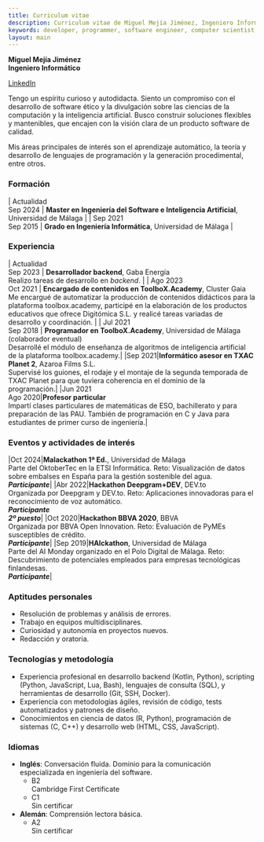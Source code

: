 ```yaml
---
title: Curriculum vitae
description: Curriculum vitae de Miguel Mejía Jiménez, Ingeniero Informático
keywords: developer, programmer, software engineer, computer scientist, curriculum, professional, ingeniero software, programador, desarrollador, ciencias de la computación
layout: main
---
```


**Miguel Mejía Jiménez<br/>Ingeniero Informático**

<aside class="card">
<a href="https://www.linkedin.com/in/miguel-mej%C3%ADa-jim%C3%A9nez/">LinkedIn</a>
</aside>

Tengo un espíritu curioso y autodidacta. Siento un compromiso con el desarrollo de software ético y la divulgación sobre las ciencias de la computación y la inteligencia artificial. Busco construir soluciones flexibles y mantenibles, que encajen con la visión clara de un producto software de calidad.

Mis áreas principales de interés son el aprendizaje automático, la teoría y desarrollo de lenguajes de programación y la generación procedimental, entre otros.

### Formación

| Actualidad<br/>Sep 2024 | **Master en Ingeniería del Software e Inteligencia Artificial**, Universidad de Málaga |
| Sep 2021<br/>Sep 2015 | **Grado en Ingeniería Informática**, Universidad de Málaga |

### Experiencia

| Actualidad<br/>Sep 2023 | **Desarrollador backend**, Gaba Energía <br/> Realizo tareas de desarrollo en *backend*. |
| Ago 2023<br/>Oct 2021 | **Encargado de contenidos en ToolboX.Academy**, Cluster Gaia <br/> Me encargué de automatizar la producción de contenidos didácticos para la plataforma toolbox.academy, participé en la elaboración de los productos educativos que ofrece Digitómica S.L. y realicé tareas variadas de desarrollo y coordinación. |
| Jul 2021<br/>Sep 2018 | **Programador en ToolboX.Academy**, Universidad de Málaga (colaborador eventual)<br/>Desarrollé el módulo de enseñanza de algoritmos de inteligencia artificial de la plataforma toolbox.academy.|
|Sep 2021|**Informático asesor en TXAC Planet 2**, Azaroa Films S.L.<br>Supervisé los guiones, el rodaje y el montaje de la segunda temporada de TXAC Planet para que tuviera coherencia en el dominio de la programación.|
|Jun 2021<br/>Ago 2020|**Profesor particular**<br>Impartí clases particulares de matemáticas de ESO, bachillerato y para preparación de las PAU. También de programación en C y Java para estudiantes de primer curso de ingeniería.|

### Eventos y actividades de interés

|Oct 2024|**Malackathon 1ª Ed.**, Universidad de Málaga<br/> Parte del OktoberTec en la ETSI Informática. Reto: Visualización de datos sobre embalses en España para la gestión sostenible del agua.<br/>***Participante***|
|Abr 2022|**Hackathon Deepgram+DEV**, DEV.to<br/>Organizada por Deepgram y DEV.to. Reto: Aplicaciones innovadoras para el reconocimiento de voz automático.<br/>***Participante<br/>2º puesto***|
|Oct 2020|**Hackathon BBVA 2020**, BBVA<br/>Organizada por BBVA Open Innovation. Reto: Evaluación de PyMEs susceptibles de crédito.<br/>***Participante***|
|Sep 2019|**HAIckathon**, Universidad de Málaga<br/>Parte del AI Monday organizado en el Polo Digital de Málaga. Reto: Descubrimiento de potenciales empleados para empresas tecnológicas  finlandesas.<br/>***Participante***|


### Aptitudes personales
- Resolución de problemas y análisis de errores.
- Trabajo en equipos multidisciplinares.
- Curiosidad y autonomía en proyectos nuevos.
- Redacción y oratoria.

### Tecnologías y metodología
- Experiencia profesional en desarrollo backend (Kotlin, Python), scripting (Python, JavaScript, Lua, Bash), lenguajes de consulta (SQL), y herramientas de desarrollo (Git, SSH, Docker).
- Experiencia con metodologías ágiles, revisión de código, tests automatizados y patrones de diseño.
- Conocimientos en ciencia de datos (R, Python), programación de sistemas (C, C++) y desarrollo web (HTML, CSS, JavaScript).

### Idiomas
- **Inglés**: Conversación fluida. Dominio para la comunicación especializada en ingeniería del software.
  - B2<br/>Cambridge First Certificate
  - C1<br/>Sin certificar
- **Alemán**: Comprensión lectora básica.
  - A2<br/>Sin certificar
